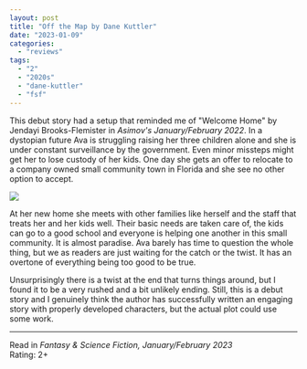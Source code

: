 ```yaml
---
layout: post
title: "Off the Map by Dane Kuttler"
date: "2023-01-09"
categories:
  - "reviews"
tags:
  - "2"
  - "2020s"
  - "dane-kuttler"
  - "fsf"
---
```


This debut story had a setup that reminded me of "Welcome Home" by Jendayi Brooks-Flemister in _Asimov's January/February 2022_. In a dystopian future Ava is struggling raising her three children alone and she is under constant surveillance by the government. Even minor missteps might get her to lose custody of her kids. One day she gets an offer to relocate to a company owned small community town in Florida and she see no other option to accept.

![](https://shortsfreviews.com/wp-content/uploads/2023/01/fsf0123.jpg?w=683)

At her new home she meets with other families like herself and the staff that treats her and her kids well. Their basic needs are taken care of, the kids can go to a good school and everyone is helping one another in this small community. It is almost paradise. Ava barely has time to question the whole thing, but we as readers are just waiting for the catch or the twist. It has an overtone of everything being too good to be true.

Unsurprisingly there is a twist at the end that turns things around, but I found it to be a very rushed and a bit unlikely ending. Still, this is a debut story and I genuinely think the author has successfully written an engaging story with properly developed characters, but the actual plot could use some work.

* * *

Read in _Fantasy & Science Fiction, January/February 2023_\
Rating: 2+
